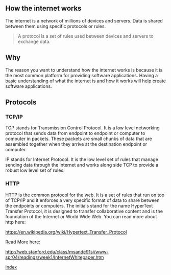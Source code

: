 ## How the internet works

The internet is a network of millions of devices and servers. Data is shared between
them using specific protocols or rules.

> A protocol is a set of rules used between devices and servers to exchange data.

## Why

The reason you want to understand how the internet works is because it is the
most common platform for providing software applications. Having a basic understanding
of what the internet is and how it works will help create software applications.

## Protocols

### TCP/IP

TCP stands for Transmission Control Protocol. It is a low level networking protocol
that sends data from endpoint to endpoint or computer to computer in packets. These
packets are small chunks of data that are assembled together when they arrive at
the destination endpoint or computer.

IP stands for Internet Protocol. It is the low level set of rules that manage sending
data through the internet and works along side TCP to provide a robust low level
set of rules.

### HTTP

HTTP is the common protocol for the web. It is a set of rules that run on top of
TCP/IP and it enforces a very specific format of data to share between the endpoints
or computers. The initials stand for the name HyperText Transfer Protocol, it is
designed to transfer collaborative content and is the foundation of the Internet or
World Wide Web. You can read more about http here:

https://en.wikipedia.org/wiki/Hypertext_Transfer_Protocol


Read More here:

http://web.stanford.edu/class/msande91si/www-spr04/readings/week1/InternetWhitepaper.htm


[Index](.)
